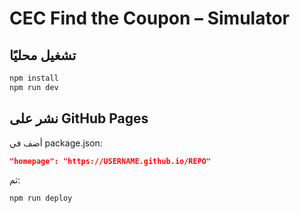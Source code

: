 # CEC Find the Coupon – Simulator

## تشغيل محليًا
```bash
npm install
npm run dev
```

## نشر على GitHub Pages
أضف في package.json:
```json
"homepage": "https://USERNAME.github.io/REPO"
```
ثم:
```bash
npm run deploy
```
